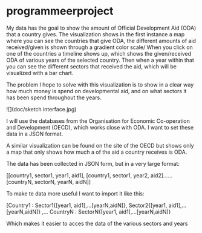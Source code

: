 # programmeerproject

My data has the goal to show the amount of Official Development  Aid (ODA) that a country gives. The visualization shows in the first instance a map where you can see the countries that give ODA, the different amounts of aid received/given is shown through a gradient color scale/ When you click on one of the countries a timeline shows up, which shows the given/received ODA of various years of the selected country. Then when a year within that you can see the different sectors that received the aid, which will be visualized with a bar chart.

The problem I hope to solve with this visualization is to show in a clear way how much money is spend on developmental aid, and on what sectors it has been spend throughout the years. 

![](doc/sketch interface.jpg)

I will use the databases from the Organisation for Economic Co-operation and Development (OECD), which works close with ODA. I want to set these data in a JSON format.

A similar visualization can be found on the site of the OECD but shows only a map that only shows how much a of the aid a country receives is ODA.  

The data has been collected in JSON form, but in a very large format:

[[country1, sector1, year1, aid1], [country1, sector1, year2, aid2]......[countryN, sectorN, yearN, aidN]]

To make te data more useful I want to import it like this:

[Country1 : Sector1{[year1, aid1],...[yearN,aidN]}, Sector2{[year1, aid1],...[yearN,aidN]} ,... CountryN : SectorN{[year1, aid1],...[yearN,aidN]}

Which makes it easier to acces the data of the various sectors and years
